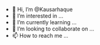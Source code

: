 - 👋 Hi, I’m @Kausarhaque
- 👀 I’m interested in ...
- 🌱 I’m currently learning ...
- 💞️ I’m looking to collaborate on ...
- 📫 How to reach me ...

<!---
Kausarhaque/Kausarhaque is a ✨ special ✨ repository because its `README.md` (this file) appears on your GitHub profile.
You can click the Preview link to take a look at your changes.
--->
